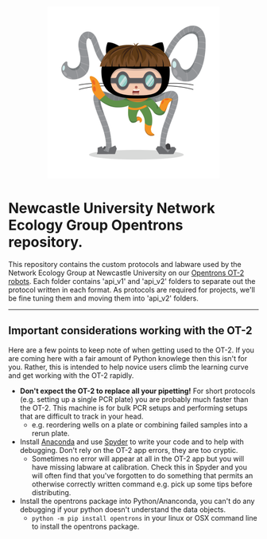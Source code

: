 <p align="center">
<img src="https://github.com/NewcastleUni-NetworkEcologyGroup/Opentrons/blob/master/images/droctocat.png">
</p>

# Newcastle University Network Ecology Group Opentrons repository.

This repository contains the custom protocols and labware used by the Network Ecology Group at Newcastle University on our [Opentrons OT-2 robots](https://opentrons.com/ot-2). Each folder contains 'api_v1' and 'api_v2' folders to separate out the protocol written in each format. As protocols are required for projects, we'll be fine tuning them and moving them into 'api_v2' folders.
***

## Important considerations working with the OT-2
Here are a few points to keep note of when getting used to the OT-2. If you are coming here with a fair amount of Python knowlege then this isn't for you. Rather, this is intended to help novice users climb the learning curve and get working with the OT-2 rapidly.

* **Don't expect the OT-2 to replace all your pipetting!** For short protocols (e.g. setting up a single PCR plate) you are probably much faster than the OT-2. This machine is for bulk PCR setups and performing setups that are difficult to track in your head. 
    + e.g. reordering wells on a plate or combining failed samples into a rerun plate.
* Install [Anaconda](https://www.anaconda.com/) and use [Spyder](https://www.spyder-ide.org/) to write your code and to help with debugging. Don't rely on the OT-2 app errors, they are too cryptic.
    + Sometimes no error will appear at all in the OT-2 app but you will have missing labware at calibration. Check this in Spyder and you will often find that you've forgotten to do something that permits an otherwise correctly written command e.g. pick up some tips before distributing.
* Install the opentrons package into Python/Ananconda, you can't do any debugging if your python doesn't understand the data objects.
    + `python -m pip install opentrons` in your linux or OSX command line to install the opentrons package.
